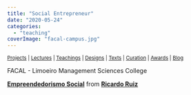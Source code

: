 ```yaml
---
title: "Social Entrepreneur"
date: "2020-05-24"
categories: 
  - "teaching"
coverImage: "facal-campus.jpg"
---
```


<small>[Projects](../projects.html) | [Lectures](../lectures.html) | [Teachings](../teachings.html) | [Designs](../designs.html) | [Texts](../texts.html) | [Curation](../curation.html) | [Awards](../awards.html) | <a href="https://readruiz.medium.com/" target="_blank">Blog</a></small>

FACAL - Limoeiro Management Sciences College

**[Empreendedorismo Social](//www.slideshare.net/doutorsocrates/empreendedorismo-social-162805635 "Empreendedorismo Social")** from **[Ricardo Ruiz](https://www.slideshare.net/doutorsocrates)**
